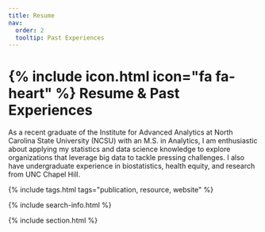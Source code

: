 ```yaml
---
title: Resume
nav:
  order: 2
  tooltip: Past Experiences
---
```


# {% include icon.html icon="fa fa-heart" %} Resume & Past Experiences

As a recent graduate of the Institute for Advanced Analytics at North Carolina State University (NCSU) with an M.S. in Analytics, I am enthusiastic about applying my statistics and data science knowledge to explore organizations that leverage big data to tackle pressing challenges. I also have undergraduate experience in biostatistics, health equity, and research from UNC Chapel Hill. 

{% include tags.html tags="publication, resource, website" %}

{% include search-info.html %}

{% include section.html %}

